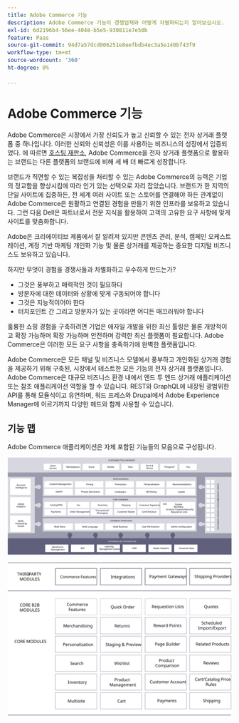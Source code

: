 ```yaml
---
title: Adobe Commerce 기능
description: Adobe Commerce 기능이 경쟁업체와 어떻게 차별화되는지 알아보십시오.
exl-id: 6d2196b4-56ee-4048-b5e5-930811e7e50b
feature: Paas
source-git-commit: 94d7a57dcd006251e8eefbdb4ec3a5e140bf43f9
workflow-type: tm+mt
source-wordcount: '360'
ht-degree: 0%

---
```


# Adobe Commerce 기능

Adobe Commerce은 시장에서 가장 신뢰도가 높고 신뢰할 수 있는 전자 상거래 플랫폼 중 하나입니다. 이러한 신뢰와 신뢰성은 이를 사용하는 비즈니스의 성장에서 입증되었다. 에 따르면 [호스팅 재판소](https://hostingtribunal.com/blog/magento-statistics/#gref), Adobe Commerce을 전자 상거래 플랫폼으로 활용하는 브랜드는 다른 플랫폼의 브랜드에 비해 세 배 더 빠르게 성장합니다.

브랜드가 직면할 수 있는 복잡성을 처리할 수 있는 Adobe Commerce의 능력은 기업의 정교함을 향상시킴에 따라 인기 있는 선택으로 자리 잡았습니다. 브랜드가 한 지역의 단일 사이트에 집중하든, 전 세계 여러 사이트 또는 스토어를 연결해야 하든 관계없이 Adobe Commerce은 원활하고 연결된 경험을 만들기 위한 인프라를 보유하고 있습니다. 그런 다음 Dell은 파트너로서 전문 지식을 활용하여 고객의 고유한 요구 사항에 맞게 사이트를 맞춤화합니다.

Adobe은 크리에이티브 제품에서 잘 알려져 있지만 콘텐츠 관리, 분석, 캠페인 오케스트레이션, 계정 기반 마케팅 개인화 기능 및 물론 상거래를 제공하는 중요한 디지털 비즈니스도 보유하고 있습니다.

하지만 무엇이 경험을 경쟁사들과 차별화하고 우수하게 만드는가?

- 그것은 풍부하고 매력적인 것이 필요하다
- 방문자에 대한 데이터와 상황에 맞게 구동되어야 합니다
- 그것은 지능적이어야 한다
- 터치포인트 간 그리고 방문자가 있는 곳이라면 어디든 매끄러워야 합니다

훌륭한 쇼핑 경험을 구축하려면 기업은 애자일 개발을 위한 최신 툴링은 물론 개방적이고 확장 가능하며 확장 가능하며 안전하며 강력한 최신 플랫폼이 필요합니다. Adobe Commerce은 이러한 모든 요구 사항을 충족하기에 완벽한 플랫폼입니다.

Adobe Commerce은 모든 채널 및 비즈니스 모델에서 풍부하고 개인화된 상거래 경험을 제공하기 위해 구축된, 시장에서 테스트한 모든 기능의 전자 상거래 플랫폼입니다. Adobe Commerce은 대규모 비즈니스 환경 내에서 엔드 투 엔드 상거래 애플리케이션 또는 참조 애플리케이션 역할을 할 수 있습니다. REST와 GraphQL에 내장된 광범위한 API를 통해 모듈식이고 유연하며, 워드 프레스와 Drupal에서 Adobe Experience Manager에 이르기까지 다양한 헤드와 함께 사용할 수 있습니다.

## 기능 맵

Adobe Commerce 애플리케이션은 자체 포함된 기능들의 모음으로 구성됩니다.

![Adobe Commerce 기능 맵](../../assets/playbooks/capabilities-map.svg)

![Adobe Commerce 기능 맵](../../assets/playbooks/capabilities-modules.svg)
